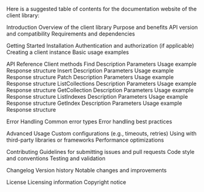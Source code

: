 Here is a suggested table of contents for the documentation website of the client library:

Introduction
    Overview of the client library
    Purpose and benefits
    API version and compatibility
    Requirements and dependencies

Getting Started
    Installation
    Authentication and authorization (if applicable)
    Creating a client instance
    Basic usage examples

API Reference
    Client methods
    Find
        Description
        Parameters
        Usage example
        Response structure
    Insert
        Description
        Parameters
        Usage example
        Response structure
    Patch
        Description
        Parameters
        Usage example
        Response structure
    ListCollections
        Description
        Parameters
        Usage example
        Response structure
    GetCollection
        Description
        Parameters
        Usage example
        Response structure
    ListIndexes
        Description
        Parameters
        Usage example
        Response structure
    GetIndex
        Description
        Parameters
        Usage example
        Response structure

Error Handling
    Common error types
    Error handling best practices

Advanced Usage
    Custom configurations (e.g., timeouts, retries)
    Using with third-party libraries or frameworks
    Performance optimizations

Contributing
    Guidelines for submitting issues and pull requests
    Code style and conventions
    Testing and validation

Changelog
    Version history
    Notable changes and improvements

License
    Licensing information
    Copyright notice
